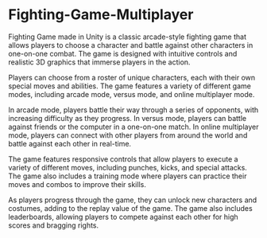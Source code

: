 # Fighting-Game-Multiplayer
Fighting Game made in Unity is a classic arcade-style fighting game that allows players to choose a character and battle against other characters in one-on-one combat. The game is designed with intuitive controls and realistic 3D graphics that immerse players in the action.

Players can choose from a roster of unique characters, each with their own special moves and abilities. The game features a variety of different game modes, including arcade mode, versus mode, and online multiplayer mode.

In arcade mode, players battle their way through a series of opponents, with increasing difficulty as they progress. In versus mode, players can battle against friends or the computer in a one-on-one match. In online multiplayer mode, players can connect with other players from around the world and battle against each other in real-time.

The game features responsive controls that allow players to execute a variety of different moves, including punches, kicks, and special attacks. The game also includes a training mode where players can practice their moves and combos to improve their skills.

As players progress through the game, they can unlock new characters and costumes, adding to the replay value of the game. The game also includes leaderboards, allowing players to compete against each other for high scores and bragging rights.
